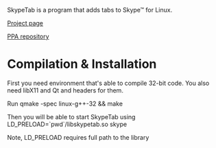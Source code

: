 SkypeTab is a program that adds tabs to Skype™ for Linux.

[Project page](http://keks-n.net/skypetab)

[PPA repository](https://launchpad.net/~keks9n/+archive/skypetab)

Compilation & Installation
==========================

First you need environment that's able to compile 32-bit code. You also need libX11 and Qt and headers for them.

Run qmake -spec linux-g++-32 && make

Then you will be able to start SkypeTab using LD_PRELOAD=\`pwd\`/libskypetab.so skype

Note, LD_PRELOAD requires full path to the library
